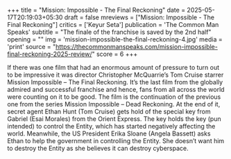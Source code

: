 +++
title = "Mission: Impossible - The Final Reckoning"
date = 2025-05-17T20:19:03+05:30
draft = false
mreviews = ["Mission: Impossible - The Final Reckoning"]
critics = ['Keyur Seta']
publication = 'The Common Man Speaks'
subtitle = "The finale of the franchise is saved by the 2nd half"
opening = ""
img = 'mission-impossible-the-final-reckoning-4.jpg'
media = 'print'
source = "https://thecommonmanspeaks.com/mission-impossible-final-reckoning-2025-review/"
score = 6
+++

If there was one film that had an enormous amount of pressure to turn out to be impressive it was director Christopher McQuarrie’s Tom Cruise starrer Mission Impossible – The Final Reckoning. It’s the last film from the globally admired and successful franchise and hence, fans from all across the world were counting on it to be good. The film is the continuation of the previous one from the series Mission Impossible – Dead Reckoning. At the end of it, secret agent Ethan Hunt (Tom Cruise) gets hold of the special key from Gabriel (Esai Morales) from the Orient Express. The key holds the key (pun intended) to control the Entity, which has started negatively affecting the world. Meanwhile, the US President Erika Sloane (Angela Bassett) asks Ethan to help the government in controlling the Entity. She doesn’t want him to destroy the Entity as she believes it can destroy cyberspace.
